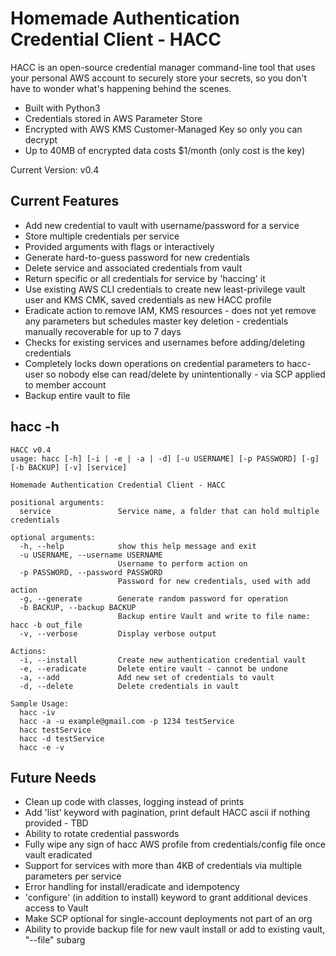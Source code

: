 # Homemade Authentication Credential Client - HACC

HACC is an open-source credential manager command-line tool that uses your personal AWS account to securely store your secrets, so you don't have to wonder what's happening behind the scenes.

* Built with Python3
* Credentials stored in AWS Parameter Store
* Encrypted with AWS KMS Customer-Managed Key so only you can decrypt
* Up to 40MB of encrypted data costs $1/month (only cost is the key)

Current Version: v0.4

## Current Features

* Add new credential to vault with username/password for a service
* Store multiple credentials per service
* Provided arguments with flags or interactively
* Generate hard-to-guess password for new credentials
* Delete service and associated credentials from vault
* Return specific or all credentials for service by 'haccing' it
* Use existing AWS CLI credentials to create new least-privilege vault user and KMS CMK, saved credentials as new HACC profile
* Eradicate action to remove IAM, KMS resources - does not yet remove any parameters but schedules master key deletion - credentials manually recoverable for up to 7 days
* Checks for existing services and usernames before adding/deleting credentials
* Completely locks down operations on credential parameters to hacc-user so nobody else can read/delete by unintentionally - via SCP applied to member account
* Backup entire vault to file 


## hacc -h
```
HACC v0.4
usage: hacc [-h] [-i | -e | -a | -d] [-u USERNAME] [-p PASSWORD] [-g] [-b BACKUP] [-v] [service]

Homemade Authentication Credential Client - HACC

positional arguments:
  service               Service name, a folder that can hold multiple credentials

optional arguments:
  -h, --help            show this help message and exit
  -u USERNAME, --username USERNAME
                        Username to perform action on
  -p PASSWORD, --password PASSWORD
                        Password for new credentials, used with add action
  -g, --generate        Generate random password for operation
  -b BACKUP, --backup BACKUP
                        Backup entire Vault and write to file name: hacc -b out_file
  -v, --verbose         Display verbose output

Actions:
  -i, --install         Create new authentication credential vault
  -e, --eradicate       Delete entire vault - cannot be undone
  -a, --add             Add new set of credentials to vault
  -d, --delete          Delete credentials in vault

Sample Usage:
  hacc -iv
  hacc -a -u example@gmail.com -p 1234 testService
  hacc testService
  hacc -d testService
  hacc -e -v
```

## Future Needs
* Clean up code with classes, logging instead of prints
* Add 'list' keyword with pagination, print default HACC ascii if nothing provided - TBD
* Ability to rotate credential passwords
* Fully wipe any sign of hacc AWS profile from credentials/config file once vault eradicated
* Support for services with more than 4KB of credentials via multiple parameters per service
* Error handling for install/eradicate and idempotency
* 'configure' (in addition to install) keyword to grant additional devices access to Vault
* Make SCP optional for single-account deployments not part of an org
* Ability to provide backup file for new vault install or add to existing vault, "--file" subarg